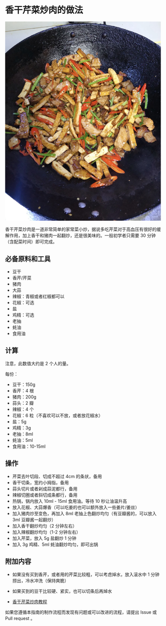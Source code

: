 # 香干芹菜炒肉的做法

![香干芹菜炒肉](./香干芹菜炒肉.jpg)

香干芹菜炒肉是一道非常简单的家常菜小炒，据说多吃芹菜对于高血压有很好的缓解作用，加上香干和猪肉一起翻炒，还是很美味的。一般初学者只需要 30 分钟（含配菜时间）即可完成。

## 必备原料和工具

- 豆干
- 香芹/芹菜
- 猪肉
- 大蒜
- 辣椒：青椒或者红椒都可以
- 花椒：可选
- 盐
- 鸡精：可选
- 老抽
- 蚝油
- 食用油

## 计算

注意，此数值大约是 2 个人的量。

每份：

- 豆干：150g
- 香芹：4 根
- 猪肉：200g
- 蒜头：2 瓣
- 辣椒：4 个
- 花椒：6 粒（不喜欢可以不放，或者放花椒水）
- 盐：5g
- 鸡精：3g
- 老抽：8ml
- 蚝油：5ml
- 食用油：10-15ml

## 操作

- 芹菜去叶切段、切成不超过 4cm 的条状，备用
- 香干切条，宽约小拇指，备用
- 蒜头切片或者剁成蒜泥都行，备用
- 辣椒切圈或者斜切成条都行，备用
- 热锅，锅内放入 10ml - 15ml 食用油。等待 10 秒让油温升高
- 放入花椒、大蒜爆香（可以吃姜的也可以额外放入一些姜片/姜丝）
- 加入猪肉炒至变色，再加入 8ml 老抽上色翻炒均匀（有豆瓣酱的，可以放入 3ml 豆瓣酱一起翻炒）
- 加入香干翻炒均匀（2 分钟左右）
- 加入辣椒翻炒均匀（1-2 分钟左右）
- 加入芹菜，放入 5g 盐翻炒 1 分钟
- 加入 3g 鸡精、5ml 蚝油翻炒均匀，即可出锅

## 附加内容

- 如果没有买到香芹，或者用的芹菜比较粗，可以考虑焯水，放入滚水中 1 分钟捞出，冷水冲洗（保持爽脆）

- 如果买到的豆干比较硬、紧实，也可以切条后再焯水

- [香干芹菜炒肉教程](https://www.xiachufang.com/recipe/105987156/)

如果您遵循本指南的制作流程而发现有问题或可以改进的流程，请提出 Issue 或 Pull request 。
